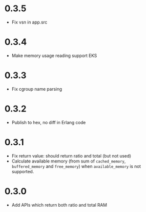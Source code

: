 # 0.3.5
- Fix vsn in app.src

# 0.3.4
- Make memory usage reading support EKS

# 0.3.3
- Fix cgroup name parsing

# 0.3.2
- Publish to hex, no diff in Erlang code

# 0.3.1
- Fix return value: should return ratio and total (but not used)
- Calculate available memory (from sum of `cached_memory`, `buffered_memory` and `free_memory`) when `available_memory` is not supported.

# 0.3.0
- Add APIs which return both ratio and total RAM

